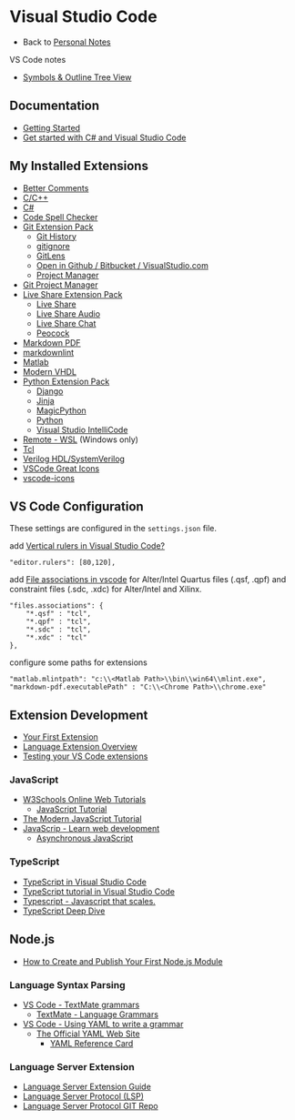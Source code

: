 # Visual Studio Code

- Back to [Personal Notes](../README.md)

VS Code notes

- [Symbols & Outline Tree View](outline.md)

## Documentation

- [Getting Started](https://code.visualstudio.com/docs)
- [Get started with C# and Visual Studio Code](https://docs.microsoft.com/en-us/dotnet/core/tutorials/with-visual-studio-code)

## My Installed Extensions

- [Better Comments](https://marketplace.visualstudio.com/items?itemName=aaron-bond.better-comments)
- [C/C++](https://marketplace.visualstudio.com/items?itemName=ms-vscode.cpptools)
- [C#](https://marketplace.visualstudio.com/items?itemName=ms-vscode.csharp)
- [Code Spell Checker](https://marketplace.visualstudio.com/items?itemName=streetsidesoftware.code-spell-checker)
- [Git Extension Pack](https://marketplace.visualstudio.com/items?itemName=donjayamanne.git-extension-pack)
  - [Git History](https://marketplace.visualstudio.com/items?itemName=donjayamanne.githistory)
  - [gitignore](https://marketplace.visualstudio.com/items?itemName=codezombiech.gitignore)
  - [GitLens](https://marketplace.visualstudio.com/items?itemName=eamodio.gitlens)
  - [Open in Github / Bitbucket / VisualStudio.com](https://marketplace.visualstudio.com/items?itemName=ziyasal.vscode-open-in-github)
  - [Project Manager](https://marketplace.visualstudio.com/items?itemName=alefragnani.project-manager)
- [Git Project Manager](https://marketplace.visualstudio.com/items?itemName=felipecaputo.git-project-manager)
- [Live Share Extension Pack](https://marketplace.visualstudio.com/items?itemName=MS-vsliveshare.vsliveshare-pack)
  - [Live Share](https://marketplace.visualstudio.com/items?itemName=MS-vsliveshare.vsliveshare)
  - [Live Share Audio](https://marketplace.visualstudio.com/items?itemName=MS-vsliveshare.vsliveshare-audio)
  - [Live Share Chat](https://marketplace.visualstudio.com/items?itemName=karigari.chat)
  - [Peocock](https://marketplace.visualstudio.com/items?itemName=johnpapa.vscode-peacock)
- [Markdown PDF](https://marketplace.visualstudio.com/items?itemName=yzane.markdown-pdf)
- [markdownlint](https://marketplace.visualstudio.com/items?itemName=DavidAnson.vscode-markdownlint)
- [Matlab](https://marketplace.visualstudio.com/items?itemName=Gimly81.matlab)
- [Modern VHDL](https://marketplace.visualstudio.com/items?itemName=rjyoung.vscode-modern-vhdl-support)
- [Python Extension Pack](https://marketplace.visualstudio.com/items?itemName=donjayamanne.python-extension-pack)
  - [Django](https://marketplace.visualstudio.com/items?itemName=batisteo.vscode-django)
  - [Jinja](https://marketplace.visualstudio.com/items?itemName=wholroyd.jinja)
  - [MagicPython](https://marketplace.visualstudio.com/items?itemName=magicstack.MagicPython)
  - [Python](https://marketplace.visualstudio.com/items?itemName=ms-python.python)
  - [Visual Studio IntelliCode](https://marketplace.visualstudio.com/items?itemName=VisualStudioExptTeam.vscodeintellicode)
- [Remote - WSL](https://marketplace.visualstudio.com/items?itemName=ms-vscode-remote.remote-wsl) (Windows only)
- [Tcl](https://marketplace.visualstudio.com/items?itemName=bitwisecook.tcl)
- [Verilog HDL/SystemVerilog](https://marketplace.visualstudio.com/items?itemName=mshr-h.VerilogHDL)
- [VSCode Great Icons](https://marketplace.visualstudio.com/items?itemName=emmanuelbeziat.vscode-great-icons)
- [vscode-icons](https://marketplace.visualstudio.com/items?itemName=vscode-icons-team.vscode-icons)

## VS Code Configuration

These settings are configured in the `settings.json` file.

add [Vertical rulers in Visual Studio Code?][Cfg1]

    "editor.rulers": [80,120],

add [File associations in vscode][Cfg2] for Alter/Intel Quartus files (.qsf,
.qpf) and constraint files (.sdc, .xdc) for Alter/Intel and Xilinx.

    "files.associations": {
        "*.qsf" : "tcl",
        "*.qpf" : "tcl",
        "*.sdc" : "tcl",
        "*.xdc" : "tcl"
    },

configure some paths for extensions

    "matlab.mlintpath": "c:\\<Matlab Path>\\bin\\win64\\mlint.exe",
    "markdown-pdf.executablePath" : "C:\\<Chrome Path>\\chrome.exe"

[Cfg1]: https://stackoverflow.com/questions/29968499/vertical-rulers-in-visual-studio-code
[Cfg2]: https://stackoverflow.com/questions/30369258/file-associations-in-vscode#30421000

## Extension Development

- [Your First Extension](https://code.visualstudio.com/api/get-started/your-first-extension)
- [Language Extension Overview](https://code.visualstudio.com/api/language-extensions/overview)
- [Testing your VS Code extensions](https://vscode.rocks/testing/)

### JavaScript

- [W3Schools Online Web Tutorials](https://www.w3schools.com/)
  - [JavaScript Tutorial](https://www.w3schools.com/js/default.asp)
- [The Modern JavaScript Tutorial](https://javascript.info/)
- [JavaScrip - Learn web development](https://developer.mozilla.org/en-US/docs/Learn/JavaScript)
  - [Asynchronous JavaScript](https://developer.mozilla.org/en-US/docs/Learn/JavaScript/Asynchronous)

### TypeScript

- [TypeScript in Visual Studio Code](https://code.visualstudio.com/Docs/languages/typescript)
- [TypeScript tutorial in Visual Studio Code](https://code.visualstudio.com/docs/typescript/typescript-tutorial)
- [Typescript - Javascript that scales.](https://www.typescriptlang.org/)
- [TypeScript Deep Dive](https://basarat.gitbooks.io/typescript/)

## Node.js

- [How to Create and Publish Your First Node.js Module](https://codeburst.io/how-to-create-and-publish-your-first-node-js-module-444e7585b738)

### Language Syntax Parsing

- [VS Code - TextMate grammars](https://code.visualstudio.com/api/language-extensions/syntax-highlight-guide#textmate-grammars)
  - [TextMate - Language Grammars](https://macromates.com/manual/en/language_grammars)
- [VS Code - Using YAML to write a grammar](https://code.visualstudio.com/api/language-extensions/syntax-highlight-guide#using-yaml-to-write-a-grammar)
  - [The Official YAML Web Site](https://yaml.org/)
    - [YAML Reference Card](https://yaml.org/refcard.html)

### Language Server Extension

- [Language Server Extension Guide](https://code.visualstudio.com/api/language-extensions/language-server-extension-guide)
- [Language Server Protocol (LSP)](https://microsoft.github.io/language-server-protocol/)
- [Language Server Protocol GIT Repo](https://github.com/Microsoft/language-server-protocol)
